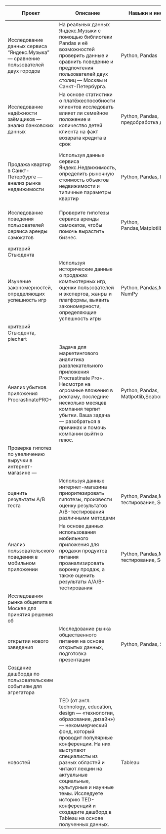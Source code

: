 # 
| Проект  | Описание |Навыки и инструменты|Ключевые слова|
| ------------- | ------------- | ------------- | ------------- |
| Исследование данных сервиса “Яндекс.Музыка” — сравнение пользователей двух городов  | На реальных данных Яндекс.Музыки c помощью библиотеки Pandas и её возможностей проверить данные и сравнить поведение и предпочтения пользователей двух столиц — Москвы и Санкт-Петербурга.  | Python, Pandas  | data analyst, аналитик данных, аналитик, analyst  |
|  Исследование надёжности заёмщиков — анализ банковских данных  | На основе статистики о платёжеспособности клиентов исследовать влияет ли семейное положение и количество детей клиента на факт возврата кредита в срок  | Python, Pandas, предобработка данных | data analyst, аналитик данных, аналитик, финансовый аналитик, analyst  |
| Продажа квартир в Санкт-Петербурге — анализ рынка недвижимости  | Используя данные сервиса Яндекс.Недвижимость, определить рыночную стоимость объектов недвижимости и типичные параметры квартир  | Python, Pandas, Matplotlib  |  обработка данных, histogram, boxplot, scattermatrix, категоризация, scatterplot,  фрод-мониторинг  |
| Исследование поведения пользователей сервиса аренды самокатов  | Проверите гипотезы сервиса аренды самокатов, чтобы помочь вырастить бизнес.  | Python, Pandas,Matplotlib,SciPy,NumPy  | обработка данных, histogram, boxplot, статистический тест,
критерий Стьюдента  |
| Изучение закономерностей, определяющих успешность игр  | Используя исторические данные о продажах компьютерных игр, оценки пользователей и экспертов, жанры и платформы, выявить закономерности, определяющие успешность игры   | Python, Pandas,Matplotlib, NumPy | обработка данных, histogram, boxplot, статистический тест,
критерий Стьюдента, piechart  |
| Анализ убытков приложения ProcrastinatePRO+  | Задача для маркетингового аналитика развлекательного приложения Procrastinate Pro+. Несмотря на огромные вложения в рекламу, последние несколько месяцев компания терпит убытки. Ваша задача — разобраться в причинах и помочь компании выйти в плюс. | Python, Pandas, Matlpotlib,Seaborn | обработка данных, статистический тест, LTV, CAC, когортный анализ  |
| Проверка гипотез по увеличению выручки в интернет-магазине —
оценить результаты A/B теста  | Используя данные интернет-магазина приоритезировать гипотезы, произвести оценку результатов A/B-тестирования различными методами  | Python, Pandas,Matlotlib, A/B тестирование, Scipy | A/B-тест, статистический тест, фреймворк, RICE, ICE  |
|Анализ пользовательского поведения в мобильном приложении  | На основе данных использования мобильного приложения для продажи продуктов питания проанализировать воронку продаж, а также оценить результаты A/A/B-тестирования  | Python, Pandas,Matlotlib, A/B тестирование, Seaborn,Plotly  | A/B-тест, визуализация, статистический тест  |
| Исследования рынка общепита в Москве для принятия решения об
открытии нового заведения  | Исследование рынка общественного питания на основе открытых данных, подготовка презентации  | Python, Pandas, Seaborn,Plotly  | обработка данных, визуализация данных, создание презентаций |
| Создание дашборда по пользовательским событиям для агрегатора
новостей| TED (от англ. technology, education, design — «технологии, образование, дизайн») — некоммерческий фонд, который проводит популярные конференции. На них выступают специалисты из разных областей и читают лекции на актуальные социальные, культурные и научные темы. Исследуете историю TED-конференций и создадите дашборд в Tableau на основе полученных данных.  | Tableau  | дашборд, визуализация данных, Tableau  |



